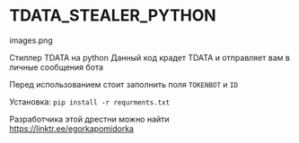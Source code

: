 # TDATA_STEALER_PYTHON
images.png

Стиллер TDATA на python
Данный код крадет TDATA и отправляет вам в личные сообщения бота

Перед использованием стоит заполнить поля 
<code>TOKENBOT</code> и
<code>ID</code>

Установка:
<code>pip install -r requrments.txt</code>

Разработчика этой дрестни можно найти https://linktr.ee/egorkapomidorka
